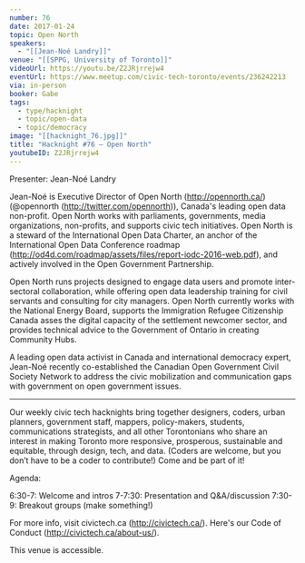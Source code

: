 ```yaml
---
number: 76
date: 2017-01-24
topic: Open North
speakers:
  - "[[Jean-Noé Landry]]"
venue: "[[SPPG, University of Toronto]]"
videoUrl: https://youtu.be/Z2JRjrrejw4
eventUrl: https://www.meetup.com/civic-tech-toronto/events/236242213
via: in-person
booker: Gabe
tags:
  - type/hacknight
  - topic/open-data
  - topic/democracy
image: "[[hacknight_76.jpg]]"
title: "Hacknight #76 – Open North"
youtubeID: Z2JRjrrejw4
---
```


Presenter: Jean-Noé Landry

Jean-Noé is Executive Director of Open North (http://opennorth.ca/) (@opennorth (http://twitter.com/opennorth)), Canada's leading open data non-profit. Open North works with parliaments, governments, media organizations, non-profits, and supports civic tech initiatives. Open North is a steward of the International Open Data Charter, an anchor of the International Open Data Conference roadmap (http://od4d.com/roadmap/assets/files/report-iodc-2016-web.pdf), and actively involved in the Open Government Partnership.

Open North runs projects designed to engage data users and promote inter-sectoral collaboration, while offering open data leadership training for civil servants and consulting for city managers. Open North currently works with the National Energy Board, supports the Immigration Refugee Citizenship Canada asses the digital capacity of the settlement newcomer sector, and provides technical advice to the Government of Ontario in creating Community Hubs.

A leading open data activist in Canada and international democracy expert, Jean-Noé recently co-established the Canadian Open Government Civil Society Network to address the civic mobilization and communication gaps with government on open government issues.

---

Our weekly civic tech hacknights bring together designers, coders, urban planners, government staff, mappers, policy-makers, students, communications strategists, and all other Torontonians who share an interest in making Toronto more responsive, prosperous, sustainable and equitable, through design, tech, and data. (Coders are welcome, but you don’t have to be a coder to contribute!) Come and be part of it!

Agenda:

6:30-7: Welcome and intros
7-7:30: Presentation and Q&A/discussion
7:30-9: Breakout groups (make something!)

For more info, visit civictech.ca (http://civictech.ca/). Here's our Code of Conduct (http://civictech.ca/about-us/).

This venue is accessible.